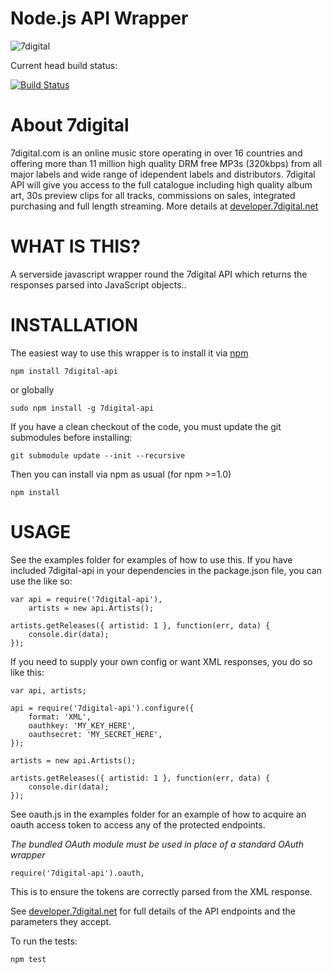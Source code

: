 Node.js API Wrapper
===================

![7digital](http://cdn.7static.com/static/img/logo/7digital-GB.gif)

Current head build status:

[![Build Status](http://travis-ci.org/raoulmillais/node-7digital-api.png)](http://travis-ci.org/raoulmillais/node-7digital-api)

About 7digital
==============

7digital.com is an online music store operating in over 16 countries and offering more than 11 million high quality DRM free MP3s (320kbps) from all major labels and wide range of idependent labels and distributors. 7digital API will give you access to the full catalogue including high quality album art, 30s preview clips for all tracks, commissions on sales, integrated purchasing and full length streaming. More details at [developer.7digital.net](http://developer.7digital.net/)

WHAT IS THIS?
=============

A serverside javascript wrapper round the 7digital API which returns the responses parsed
into JavaScript objects..

INSTALLATION
============

The easiest way to use this wrapper is to install it via [npm](http://npmjs.org/)

    npm install 7digital-api

or globally

    sudo npm install -g 7digital-api

If you have a clean checkout of the code, you must update the git submodules before installing:

    git submodule update --init --recursive

Then you can install via npm as usual (for npm >=1.0)

    npm install

USAGE
=====

See the examples folder for examples of how to use this.  If you have included 7digital-api in
your dependencies in the package.json file, you can use the like so:

    var api = require('7digital-api'),
        artists = new api.Artists();
    
    artists.getReleases({ artistid: 1 }, function(err, data) {
        console.dir(data);
    });

If you need to supply your own config or want XML responses, you do so like this:

    var api, artists;

    api = require('7digital-api').configure({
        format: 'XML',
        oauthkey: 'MY_KEY_HERE',
        oauthsecret: 'MY_SECRET_HERE',
    });
    
    artists = new api.Artists();
    
    artists.getReleases({ artistid: 1 }, function(err, data) {
	    console.dir(data);
    });	

See oauth.js in the examples folder for an example of how to acquire an oauth
access token to access any of the protected endpoints.


*The bundled OAuth module must be used in place of a standard OAuth wrapper*

    require('7digital-api').oauth,

This is to ensure the tokens are correctly parsed from the XML response.

See [developer.7digital.net](http://developer.7digital.net/) for full details of the API
endpoints and the parameters they accept.

To run the tests:

    npm test
